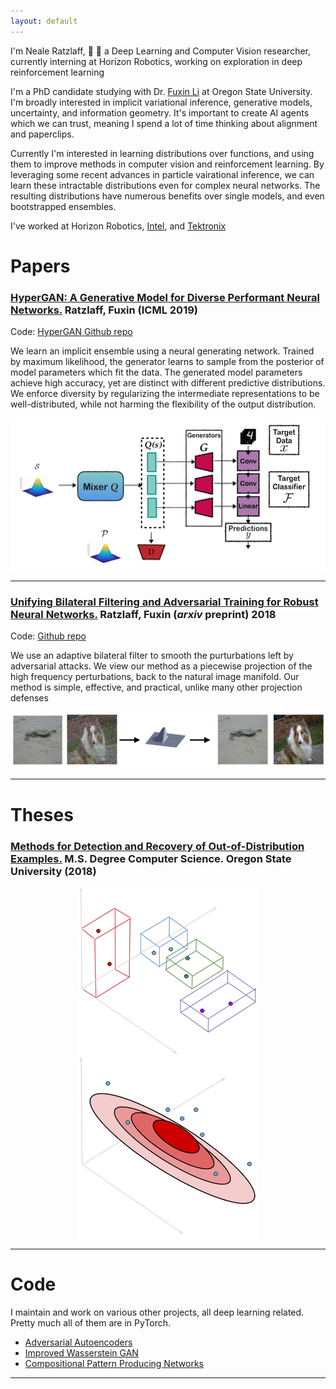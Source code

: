 ```yaml
---
layout: default
---
```


I'm Neale Ratzlaff, &#x1F332; &#x1F332; a Deep Learning and Computer Vision researcher, currently interning at Horizon Robotics, working on exploration in deep reinforcement learning

I'm a PhD candidate studying with Dr. [Fuxin Li](https://web.engr.oregonstate.edu/~lif/) at Oregon State University.
I'm broadly interested in implicit variational inference, generative models, uncertainty, and information geometry. It's important to create AI agents which we can trust, meaning I spend a lot of time thinking about alignment and paperclips.

Currently I'm interested in learning distributions over functions, and using them to improve methods in computer vision and reinforcement learning. By leveraging some recent advances in particle vairational inference, we can learn these intractable distributions even for complex neural networks. The resulting distributions have numerous benefits over single models, and even bootstrapped ensembles. 
        
I've worked at Horizon Robotics, [Intel](https://vimeo.com/170280447), and [Tektronix](https://www.tek.com/)


# Papers

### [HyperGAN: A Generative Model for Diverse Performant Neural Networks.](http://proceedings.mlr.press/v97/ratzlaff19a/ratzlaff19a.pdf) **Ratzlaff**, Fuxin (ICML 2019)

Code: [HyperGAN Github repo](https://github.com/neale/HyperGAN)

We learn an implicit ensemble using a neural generating network. Trained by maximum likelihood, the generator learns to sample from the posterior of model parameters which fit the data. 
The generated model parameters achieve high accuracy, yet are distinct with different predictive distributions. 
We enforce diversity by regularizing the intermediate representations to be well-distributed, while not harming the flexibility of the output distribution.  
<div style="text-align:center"><img src="/hypergan.png" /></div>

---------

### [Unifying Bilateral Filtering and Adversarial Training for Robust Neural Networks.](https://arxiv.org/abs/1804.01635) **Ratzlaff**, Fuxin (_arxiv_ preprint) 2018

Code: [Github repo](https://github.com/neale/adversarial-toolbox)

We use an adaptive bilateral filter to smooth the purturbations left by adversarial attacks. We view our method as a piecewise projection of the high frequency perturbations, back to the natural image manifold. Our method is simple, effective, and practical, unlike many other projection defenses

![BFNet](/BFNet.png)

---------

# Theses


### [Methods for Detection and Recovery of Out-of-Distribution Examples.](https://ir.library.oregonstate.edu/concern/graduate_thesis_or_dissertations/mw22vb88d) M.S. Degree Computer Science. Oregon State University (2018)

<div style="text-align:center"><img src="/class.png" /> <img src="/density.png"/> </div>

---------

# Code

I maintain and work on various other projects, all deep learning related. Pretty much all of them are in PyTorch. 

* [Adversarial Autoencoders](https://github.com/neale/adversarial-autoencoder)
* [Improved Wasserstein GAN](https://github.com/neale/Improved-WGAN)
* [Compositional Pattern Producing Networks](https://github.com/neale/CPPN)

---------


